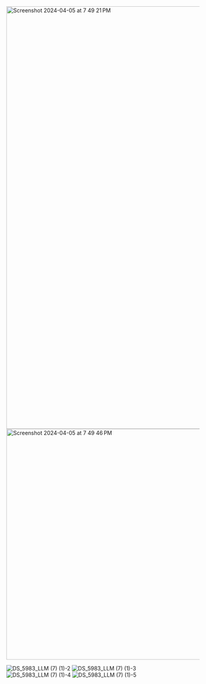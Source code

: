 

<img width="1100" alt="Screenshot 2024-04-05 at 7 49 21 PM" src="https://github.com/DhruvMiyani/Dialogue-Summarization-Hugging-Face-Transformers/assets/54111873/6a22190b-a2f3-4205-83e5-1af8245fb8fb">

<img width="601" alt="Screenshot 2024-04-05 at 7 49 46 PM" src="https://github.com/DhruvMiyani/Dialogue-Summarization-Hugging-Face-Transformers/assets/54111873/ce719fee-1f53-4aac-9ba9-28fd96bec03f">



![DS_5983_LLM (7) (1)-2](https://github.com/DhruvMiyani/Dialogue-Summarization-Hugging-Face-Transformers/assets/54111873/0a514167-198e-4fb3-89ef-013182048276)
![DS_5983_LLM (7) (1)-3](https://github.com/DhruvMiyani/Dialogue-Summarization-Hugging-Face-Transformers/assets/54111873/1aafa635-8015-4336-b942-fd211d152843)
![DS_5983_LLM (7) (1)-4](https://github.com/DhruvMiyani/Dialogue-Summarization-Hugging-Face-Transformers/assets/54111873/7a77c731-2e0e-437b-a66e-260b77535e2e)
![DS_5983_LLM (7) (1)-5](https://github.com/DhruvMiyani/Dialogue-Summarization-Hugging-Face-Transformers/assets/54111873/784eff2b-47e2-4958-b3d5-c80937312718)
